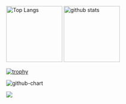 <p align="left"> 
  <img alt="Top Langs" height="150px" src="https://github-readme-stats.vercel.app/api/top-langs/?username=hiraiwa0928&layout=compact&count_private=true&show_icons=true&theme=onedark" />
  <img alt="github stats" height="150px" src="https://github-readme-stats.vercel.app/api?username=hiraiwa0928&count_private=true&show_icons=true&show_icons=true&theme=onedark" />
</p>

[![trophy](https://github-profile-trophy.vercel.app/?username=hiraiwa0928&theme=juicyfresh
)](https://github.com/ryo-ma/github-profile-trophy)

![github-chart](https://github-chart.vercel.app/api?user=hiraiwa0928)

[![](https://github-readme-streak-stats.herokuapp.com/?user=hiraiwa0928&theme=onedark)](https://github-readme-streak-stats.herokuapp.com/?user=hiraiwa0928&theme=onedark)
